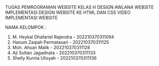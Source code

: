 TUGAS PEMROGRAMAN WEBSITE KELAS H
DESIGN AWLANA WEBSITE
IMPLEMENTASI DESIGN WEBSITE KE HTML DAN CSS
VIDEO IMPLEMENTASI WEBSITE

NAMA KELOMPOK :
1. M. Heykal Dhafariel Rajendra - 202210370311094
2. Hanum Zaqiah Permatasari - 202210370311125
3. Moh. Ahsan Malik - 202210370311128
4. Aji Sultan Jagadnata - 202210370311133
5. Shelly Kurnia Ulisyah - 202210370311136
